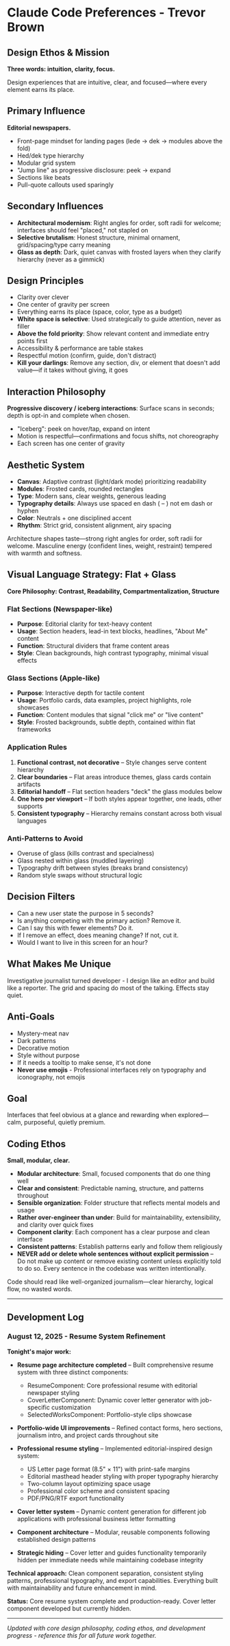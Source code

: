 # Claude Code Preferences - Trevor Brown

## Design Ethos & Mission

**Three words: intuition, clarity, focus.**

Design experiences that are intuitive, clear, and focused—where every element earns its place.

## Primary Influence

**Editorial newspapers.**
- Front-page mindset for landing pages (lede → dek → modules above the fold)
- Hed/dek type hierarchy
- Modular grid system
- "Jump line" as progressive disclosure: peek → expand
- Sections like beats
- Pull-quote callouts used sparingly

## Secondary Influences

- **Architectural modernism**: Right angles for order, soft radii for welcome; interfaces should feel "placed," not stapled on
- **Selective brutalism**: Honest structure, minimal ornament, grid/spacing/type carry meaning
- **Glass as depth**: Dark, quiet canvas with frosted layers when they clarify hierarchy (never as a gimmick)

## Design Principles

- Clarity over clever
- One center of gravity per screen
- Everything earns its place (space, color, type as a budget)
- **White space is selective**: Used strategically to guide attention, never as filler
- **Above the fold priority**: Show relevant content and immediate entry points first
- Accessibility & performance are table stakes
- Respectful motion (confirm, guide, don't distract)
- **Kill your darlings**: Remove any section, div, or element that doesn't add value—if it takes without giving, it goes

## Interaction Philosophy

**Progressive discovery / iceberg interactions**: Surface scans in seconds; depth is opt-in and complete when chosen.
- "Iceberg": peek on hover/tap, expand on intent
- Motion is respectful—confirmations and focus shifts, not choreography
- Each screen has one center of gravity

## Aesthetic System

- **Canvas**: Adaptive contrast (light/dark mode) prioritizing readability
- **Modules**: Frosted cards, rounded rectangles
- **Type**: Modern sans, clear weights, generous leading
- **Typography details**: Always use spaced en dash ( – ) not em dash or hyphen
- **Color**: Neutrals + one disciplined accent
- **Rhythm**: Strict grid, consistent alignment, airy spacing

Architecture shapes taste—strong right angles for order, soft radii for welcome. Masculine energy (confident lines, weight, restraint) tempered with warmth and softness.

## Visual Language Strategy: Flat + Glass

**Core Philosophy: Contrast, Readability, Compartmentalization, Structure**

### **Flat Sections** (Newspaper-like)
- **Purpose**: Editorial clarity for text-heavy content
- **Usage**: Section headers, lead-in text blocks, headlines, "About Me" content
- **Function**: Structural dividers that frame content areas
- **Style**: Clean backgrounds, high contrast typography, minimal visual effects

### **Glass Sections** (Apple-like)
- **Purpose**: Interactive depth for tactile content
- **Usage**: Portfolio cards, data examples, project highlights, role showcases
- **Function**: Content modules that signal "click me" or "live content"
- **Style**: Frosted backgrounds, subtle depth, contained within flat frameworks

### **Application Rules**
1. **Functional contrast, not decorative** – Style changes serve content hierarchy
2. **Clear boundaries** – Flat areas introduce themes, glass cards contain artifacts
3. **Editorial handoff** – Flat section headers "deck" the glass modules below
4. **One hero per viewport** – If both styles appear together, one leads, other supports
5. **Consistent typography** – Hierarchy remains constant across both visual languages

### **Anti-Patterns to Avoid**
- Overuse of glass (kills contrast and specialness)
- Glass nested within glass (muddled layering)
- Typography drift between styles (breaks brand consistency)
- Random style swaps without structural logic

## Decision Filters

- Can a new user state the purpose in 5 seconds?
- Is anything competing with the primary action? Remove it.
- Can I say this with fewer elements? Do it.
- If I remove an effect, does meaning change? If not, cut it.
- Would I want to live in this screen for an hour?

## What Makes Me Unique

Investigative journalist turned developer - I design like an editor and build like a reporter. The grid and spacing do most of the talking. Effects stay quiet.

## Anti-Goals

- Mystery-meat nav
- Dark patterns  
- Decorative motion
- Style without purpose
- If it needs a tooltip to make sense, it's not done
- **Never use emojis** - Professional interfaces rely on typography and iconography, not emojis

## Goal

Interfaces that feel obvious at a glance and rewarding when explored—calm, purposeful, quietly premium.

## Coding Ethos

**Small, modular, clear.**

- **Modular architecture**: Small, focused components that do one thing well
- **Clear and consistent**: Predictable naming, structure, and patterns throughout
- **Sensible organization**: Folder structure that reflects mental models and usage
- **Rather over-engineer than under**: Build for maintainability, extensibility, and clarity over quick fixes
- **Component clarity**: Each component has a clear purpose and clean interface
- **Consistent patterns**: Establish patterns early and follow them religiously
- **NEVER add or delete whole sentences without explicit permission** – Do not make up content or remove existing content unless explicitly told to do so. Every sentence in the codebase was written intentionally.

Code should read like well-organized journalism—clear hierarchy, logical flow, no wasted words.

---

## Development Log

### August 12, 2025 - Resume System Refinement

**Tonight's major work:**

- **Resume page architecture completed** – Built comprehensive resume system with three distinct components:
  - ResumeComponent: Core professional resume with editorial newspaper styling
  - CoverLetterComponent: Dynamic cover letter generator with job-specific customization
  - SelectedWorksComponent: Portfolio-style clips showcase

- **Portfolio-wide UI improvements** – Refined contact forms, hero sections, journalism intro, and project cards throughout site

- **Professional resume styling** – Implemented editorial-inspired design system:
  - US Letter page format (8.5" × 11") with print-safe margins
  - Editorial masthead header styling with proper typography hierarchy
  - Two-column layout optimizing space usage
  - Professional color scheme and consistent spacing
  - PDF/PNG/RTF export functionality

- **Cover letter system** – Dynamic content generation for different job applications with professional business letter formatting

- **Component architecture** – Modular, reusable components following established design patterns

- **Strategic hiding** – Cover letter and guides functionality temporarily hidden per immediate needs while maintaining codebase integrity

**Technical approach:** Clean component separation, consistent styling patterns, professional typography, and export capabilities. Everything built with maintainability and future enhancement in mind.

**Status:** Core resume system complete and production-ready. Cover letter component developed but currently hidden.

---
*Updated with core design philosophy, coding ethos, and development progress - reference this for all future work together.*